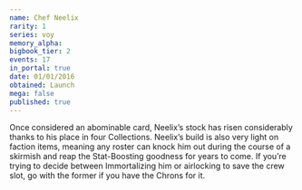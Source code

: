 ```yaml
---
name: Chef Neelix
rarity: 1
series: voy
memory_alpha:
bigbook_tier: 2
events: 17
in_portal: true
date: 01/01/2016
obtained: Launch
mega: false
published: true
---
```


Once considered an abominable card, Neelix’s stock has risen considerably thanks to his place in four Collections. Neelix’s build is also very light on faction items, meaning any roster can knock him out during the course of a skirmish and reap the Stat-Boosting goodness for years to come. If you’re trying to decide between Immortalizing him or airlocking to save the crew slot, go with the former if you have the Chrons for it.
